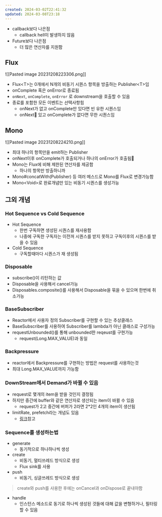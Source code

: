 ```yaml
---
created: 2024-03-02T22:41:32
updated: 2024-03-08T23:18
---
```

- callback보다 나은점
	- callback hell이 발생하지 않음
- Future보다 나은점
	- 더 많은 연산자를 지원함

## Flux

![[Pasted image 20231208223306.png]]

- Flux\<T\>는 0개에서 N개의 비동기 시퀀스 항목을 방출하는 Publisher\<T\>임
- onComplete 혹은 onError로 종료됨
- `onNext`, `onComplete`, `onError` 로 downstream을 호출할 수 있음
- 종료를 포함한 모든 이벤트는 선택사항힘
	- onNext가 없고 onComplete만 있다면 빈 유한 시퀀스임
	- onNext 있고 onComplete가 없다면 무한 시퀀스임

## Mono

![[Pasted image 20231208224210.png]]

- 최대 하나의 항목만을 emit하는 Publisher
- onNext이후 onComplete가 호출되거나 하나의 onError가 호출됨
- Mono는 Flux에 비해 제한된 연산자를 제공함
	- 하나의 항목만 방출하니까
- Mono#concatWith(Publisher) 등 여러 메스드로 Mono를 Flux로 변경가능함
- Mono\<Void\>로 완료개념만 있는 비동기 시퀀스를 생성가능

## 그외 개념

### Hot Sequence vs Cold Sequence
- Hot Sequence
	- 한번 구독하면 생성된 시퀀스를 재사용함
	- 나중에 구독한 구독자는 이전꺼 시퀀스를 받지 못하고 구독이후의 시퀀스를 받을 수 있음
- Cold Sequence
	- 구독할때마다 시퀀스가 재 생성됨
### Disposable
- subscribe()이 리턴하는 값
- Disposable을 사용해서 cancel가능
- Disposables.composite()를 사용해서 Disposable을 묶을 수 있으며 한번에 취소가능

### BaseSubscriber
- Reactor에서 사용자 정의 Subscriber를 구현할 수 있는 추상클래스
- BaseSubscriber를 사용하여 Subscriber를 lambda가 아닌 클래스로 구성가능
- requestUnbounded()를 통해 unbounded한 reqeust를 구현가능
	- request(Long.MAX_VALUE)과 동일
### Backpressure
- reactor에서 Backpressure를 구현하는 방법은 request를 사용하는것
- 최대 Long.MAX_VALUE까지 가능함

### DownStream에서 Demand가 바뀔 수 있음
- request로 몇개의 item을 받을 것인지 결정됨
- 하지만 중간에 buffer와 같은 연산자로 생산되는 item이 바뀔 수 있음
	- request가 2고 중간에 버퍼가 2라면 2\*2인 4개의 item이 생산됨
- limitRate, prefetch라는 개념도 있음
	- [링크](https://projectreactor.io/docs/core/release/reference/#_operators_that_change_the_demand_from_downstream)참고

### Sequence를 생성하는법
- generate
	- 동기적으로 하나하나씩 생성
- create
	- 비동기, 멀티쓰레드 방식으로 생성
	- Flux sink를 사용
- push
	- 비동기, 싱글쓰레드 방식으로 생성
> create와 push를 사용한 후에는 onCancel과 onDispose로 끝내야함
- handle
	- 인스턴스 메소드로 동기로 하나씩 생성된 것들에 대해 값을 변형하거나, 필터링할 수 있음